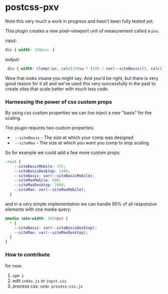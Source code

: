 # postcss-pxv

Note this very much a work in progress and hasn't been fully tested yet.

This plugin creates a new pixel-viewport unit of measurement called a `pxv`. 

input:
```css
div { width: 150pxv; }
```
output:
```css
 div { width: clamp(1px, calc(150vw * (100 / var(--siteBasis))), calc(150px * var(--siteMax) / var(--siteBasis))); }
```

Wow that looks insane you might say. And you'd be right, but there is very good reason for it all and we've used this very successfully in the past to create sites that scale better with much less code.

### Harnessing the power of css custom props

By using css custom properties we can live inject a new "basis" for the scaling.

The plugin requires two custom properties:

- ` --siteBasis` - The size at which your comp was designed
- ` --siteMax` - The size at which you want you comp to stop scaling

So for example we could add a few more custom props:
```css
:root {
    --siteBasisMobile: 375;
    --siteBasisDesktop: 1440;
    --siteBasis: var(--siteBasisMobile);
    --siteMaxMobile: 600;
    --siteMaxDesktop: 2000;
    --siteMax: var(--siteMaxMobile);
  }
```

and in a very simple implementation we can handle 95% of all responsive elements with one media query:

```css
@media (min-width: 1024px) {
  * {
    --siteBasis: var(--siteBasisDesktop);
    --siteMax: var(--siteMaxDesktop);
  }
}
```



### How to contribute
for now: 

1. `npm i`
2. edit `index.js` or `input.css`
3. process css: `node process-css.js`
